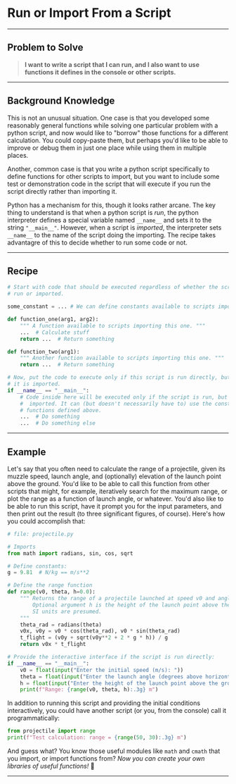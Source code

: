 # Run or Import From a Script

___
## Problem to Solve

> **I want to write a script that I can run, and I also want to use functions it defines in the console or other scripts.**

___
## Background Knowledge

This is not an unusual situation. One case is that you developed some reasonably general functions while solving one particular problem with a python script, and now would like to "borrow" those functions for a different calculation. You could copy-paste them, but perhaps you'd like to be able to improve or debug them in just one place while using them in multiple places.

Another, common case is that you write a python script specifically to define functions for other scripts to import, but you want to include some test or demonstration code in the script that will execute if you run the script directly rather than importing it.

Python has a mechanism for this, though it looks rather arcane. The key thing to understand is that when a python script is _run_, the python interpreter defines a special variable named `__name__` and sets it to the string `"__main__"`. However, when a script is _imported_, the interpreter sets `__name__` to the name of the script doing the importing. The recipe takes advantagre of this to decide whether to run some code or not.

___
## Recipe

```python
# Start with code that should be executed regardless of whether the script is 
# run or imported.

some_constant = ... # We can define constants available to scripts importing this one.

def function_one(arg1, arg2):
    """ A function available to scripts importing this one. """
    ...  # Calculate stuff
    return ...  # Return something

def function_two(arg1):
    """ Another function available to scripts importing this one. """
    return ...  # Return something

# Now, put the code to execute only if this script is run directly, but not when
# it is imported.
if __name__ == "__main__":
    # Code inside here will be executed only if the script is run, but not if it's
    #  imported. It can (but doesn't necessarily have to) use the constants and 
    # functions defined above.
    ...  # Do something
    ...  # Do something else
```

___
## Example

Let's say that you often need to calculate the range of a projectile, given its muzzle speed, launch angle, and (optionally) elevation of the launch point above the ground. You'd like to be able to call this function from other scripts that might, for example, iteratively search for the maximum range, or plot the range as a function of launch angle, or whatever. You'd also like to be able to run this script, have it prompt you for the input parameters, and then print out the result (to three significant figures, of course). Here's how you could accomplish that:

```python
# file: projectile.py

# Imports
from math import radians, sin, cos, sqrt

# Define constants:
g = 9.81  # N/kg == m/s**2

# Define the range function
def range(v0, theta, h=0.0):
    """ Returns the range of a projectile launched at speed v0 and angle theta.
        Optional argument h is the height of the launch point above the ground.
        SI units are presumed.
    """
    theta_rad = radians(theta)
    v0x, v0y = v0 * cos(theta_rad), v0 * sin(theta_rad)
    t_flight = (v0y + sqrt(v0y**2 + 2 * g * h)) / g
    return v0x * t_flight

# Provide the interactive interface if the script is run directly:
if __name__ == "__main__":
    v0 = float(input("Enter the initial speed (m/s): "))
    theta = float(input("Enter the launch angle (degrees above horizontal): "))
    h = float(input("Enter the height of the launch point above the ground (m): "))
    print(f"Range: {range(v0, theta, h):.3g} m")
```
In addition to running this script and providing the initial conditions interactively, you could have another script (or you, from the console) call it programmatically:

```python
from projectile import range
print(f"Test calculation: range = {range(50, 30):.3g} m")
```

And guess what? You know those useful modules like `math` and `cmath` that you import, or import functions from? _Now you can create your own libraries of useful functions!_ 🤯
___
